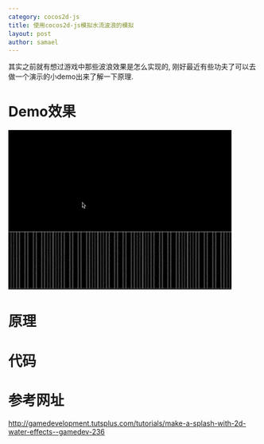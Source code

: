 ```yaml
---
category: cocos2d-js
title: 使用cocos2d-js模拟水流波浪的模拟
layout: post
author: samael
---
```


其实之前就有想过游戏中那些波浪效果是怎么实现的, 刚好最近有些功夫了可以去做一个演示的小demo出来了解一下原理.

# Demo效果

<img style="margin-left:0" src="/img/cocos2d-js_flow_test.gif"/>

# 原理

# 代码

# 参考网址

<http://gamedevelopment.tutsplus.com/tutorials/make-a-splash-with-2d-water-effects--gamedev-236>
